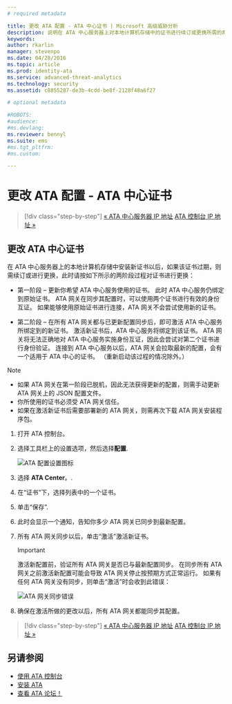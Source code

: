 ```yaml
---
# required metadata

title: 更改 ATA 配置 - ATA 中心证书 | Microsoft 高级威胁分析
description: 说明在 ATA 中心服务器上对本地计算机存储中的证书进行续订或更换所需的两阶段过程。 
keywords:
author: rkarlin
manager: stevenpo
ms.date: 04/28/2016
ms.topic: article
ms.prod: identity-ata
ms.service: advanced-threat-analytics
ms.technology: security
ms.assetid: c8855287-de3b-4cdd-be8f-2128f48a6f27

# optional metadata

#ROBOTS:
#audience:
#ms.devlang:
ms.reviewer: bennyl
ms.suite: ems
#ms.tgt_pltfrm:
#ms.custom:

---
```


# 更改 ATA 配置 - ATA 中心证书

>[!div class="step-by-step"]
[« ATA 中心服务器 IP 地址](modifying-ata-config-centerip.md)
[ATA 控制台 IP 地址 »](modifying-ata-config-consoleip.md)

## 更改 ATA 中心证书
在 ATA 中心服务器上的本地计算机存储中安装新证书以后，如果该证书过期，则需续订或进行更换，此时请按如下所示的两阶段过程对证书进行更换：

-   第一阶段 – 更新你希望 ATA 中心服务使用的证书。 此时 ATA 中心服务仍绑定到原始证书。 ATA 网关在同步其配置时，可以使用两个证书进行有效的身份互证。 如果能够使用原始证书进行连接，ATA 网关不会尝试使用新的证书。

-   第二阶段 – 在所有 ATA 网关都与已更新配置同步后，即可激活 ATA 中心服务所绑定到的新证书。 激活新证书后，ATA 中心服务将绑定到该证书。 ATA 网关将无法正确地对 ATA 中心服务实施身份互证，因此会尝试对第二个证书进行身份验证。 连接到 ATA 中心服务以后，ATA 网关会拉取最新的配置，会有一个适用于 ATA 中心的证书。 （重新启动该过程的情况除外。）

> [!NOTE]
> -   如果 ATA 网关在第一阶段已脱机，因此无法获得更新的配置，则需手动更新 ATA 网关上的 JSON 配置文件。
> -   你所使用的证书必须受 ATA 网关信任。
> -   如果在激活新证书后需要部署新的 ATA 网关，则需再次下载 ATA 网关安装程序包。

1.  打开 ATA 控制台。

2.  选择工具栏上的设置选项，然后选择**配置**.

    ![ATA 配置设置图标](media/ATA-config-icon.JPG)

3.  选择 **ATA Center**。.

4.  在“证书”下，选择列表中的一个证书。

5.  单击“保存”.

6.  此时会显示一个通知，告知你多少 ATA 网关已同步到最新配置。

7.  所有 ATA 网关同步以后，单击“激活”激活新证书。
    >[!IMPORTANT]
    >激活新配置前，验证所有 ATA 网关是否已与最新配置同步。 在同步所有 ATA 网关之前激活新配置可能会导致 ATA 网关停止按预期方式正常运行。 如果有任何 ATA 网关没有同步，则单击“激活”时会收到此错误：
    >
    >    ![ATA 网关同步错误](media/ataGW-not-synced.png)

8.  确保在激活所做的更改以后，所有 ATA 网关都能同步其配置。

>[!div class="step-by-step"]
[« ATA 中心服务器 IP 地址](modifying-ata-config-centerip.md)
[ATA 控制台 IP 地址 »](modifying-ata-config-consoleip.md)

## 另请参阅
- [使用 ATA 控制台](working-with-ata-console.md)
- [安装 ATA](install-ata.md)
- [查看 ATA 论坛！](https://social.technet.microsoft.com/Forums/security/en-US/home?forum=mata)


<!--HONumber=May16_HO1-->


